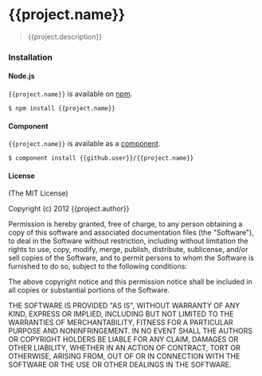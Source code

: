 # {{project.name}}

> {{project.description}}

### Installation

#### Node.js

`{{project.name}}` is available on [npm](http://npmjs.org).

    $ npm install {{project.name}}

#### Component

`{{project.name}}` is available as a [component](https://github.com/component/component).

    $ component install {{github.user}}/{{project.name}}

#### License

(The MIT License)

Copyright (c) 2012 {{project.author}}

Permission is hereby granted, free of charge, to any person obtaining a copy
of this software and associated documentation files (the "Software"), to deal
in the Software without restriction, including without limitation the rights
to use, copy, modify, merge, publish, distribute, sublicense, and/or sell
copies of the Software, and to permit persons to whom the Software is
furnished to do so, subject to the following conditions:

The above copyright notice and this permission notice shall be included in
all copies or substantial portions of the Software.

THE SOFTWARE IS PROVIDED "AS IS", WITHOUT WARRANTY OF ANY KIND, EXPRESS OR
IMPLIED, INCLUDING BUT NOT LIMITED TO THE WARRANTIES OF MERCHANTABILITY,
FITNESS FOR A PARTICULAR PURPOSE AND NONINFRINGEMENT. IN NO EVENT SHALL THE
AUTHORS OR COPYRIGHT HOLDERS BE LIABLE FOR ANY CLAIM, DAMAGES OR OTHER
LIABILITY, WHETHER IN AN ACTION OF CONTRACT, TORT OR OTHERWISE, ARISING FROM,
OUT OF OR IN CONNECTION WITH THE SOFTWARE OR THE USE OR OTHER DEALINGS IN
THE SOFTWARE.
